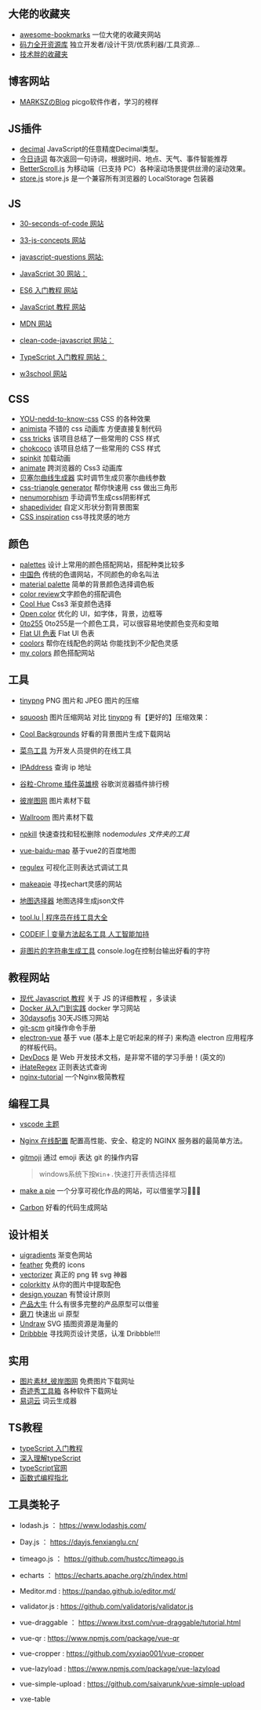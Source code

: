 ## 大佬的收藏夹

- [awesome-bookmarks](https://panjiachen.github.io/awesome-bookmarks/) 一位大佬的收藏夹网站
- [码力全开资源库](https://maliquankai.com/designnav/) 独立开发者/设计干货/优质利器/工具资源...
- [技术胖的收藏夹](./jspang.md)

## 博客网站

- [MARKSZのBlog](https://molunerfinn.com/about/)  picgo软件作者，学习的榜样

## JS插件

- [decimal](https://mikemcl.github.io/decimal.js/#toFixed) JavaScript的任意精度Decimal类型。
- [今日诗词](https://www.jinrishici.com/)  每次返回一句诗词，根据时间、地点、天气、事件智能推荐
- [BetterScroll.js](https://better-scroll.github.io/docs/zh-CN/)   为移动端（已支持 PC）各种滚动场景提供丝滑的滚动效果。
- [store.js](https://www.npmjs.com/package/storejs)  store.js 是一个兼容所有浏览器的 LocalStorage 包装器

## JS

- [30-seconds-of-code 网站](https://github.com/30-seconds/30-seconds-of-code)
- [33-js-concepts 网站](https://github.com/leonardomso/33-js-concepts)
- [ javascript-questions  网站:](https://github.com/lydiahallie/javascript-questions)
- [JavaScript 30  网站：](https://github.com/wesbos/JavaScript30)
- [ES6 入门教程 网站](https://es6.ruanyifeng.com/)
- [JavaScript 教程 网站](https://wangdoc.com/javascript/)
- [MDN  网站](https://developer.mozilla.org/zh-CN/)
- [clean-code-javascript 网站：](https://github.com/ryanmcdermott/clean-code-javascript)
- [TypeScript 入门教程 网站：](https://ts.xcatliu.com)

- [w3school   网站](https://www.w3school.com.cn/js/index.asp)

## CSS

- [YOU-nedd-to-know-css](https://lhammer.cn/You-need-to-know-css/#/zh-cn/) CSS 的各种效果
- [animista](https://animista.net/) 不错的 css 动画库 方便直接复制代码
- [css tricks](https://qishaoxuan.github.io/css_tricks/) 该项目总结了一些常用的 CSS 样式
- [chokcoco](https://chokcoco.github.io/CSS-Inspiration/#/./init) 该项目总结了一些常用的 CSS 样式
- [spinkit](https://tobiasahlin.com/spinkit/) 加载动画
- [animate](https://animate.style/) 跨浏览器的 Css3 动画库
- [贝塞尔曲线生成器](https://cubic-bezier.com/#.17,.67,.83,.67)  实时调节生成贝塞尔曲线参数
- [css-triangle generator](http://apps.eky.hk/css-triangle-generator/)  帮你快速用 css 做出三角形
- [nenumorphism](https://neumorphism.io/#823a3a)  手动调节生成css阴影样式
- [shapedivider](https://www.shapedivider.app/) 自定义形状分割背景图案
- [CSS inspiration](https://csscoco.com/inspiration/#/)  css寻找灵感的地方

## 颜色

- [palettes](https://flatuicolors.com/) 设计上常用的颜色搭配网站，搭配种类比较多
- [中国色](http://zhongguose.com/) 传统的色谱网站，不同颜色的命名叫法
- [material palette](https://www.materialpalette.com/) 简单的背景颜色选择调色板
- [color review](https://color.review/)文字颜色的搭配调色 
- [Cool Hue](https://webkul.github.io/coolhue/) Css3 渐变颜色选择
- [Open color](https://yeun.github.io/open-color/#red) 优化的 UI，如字体，背景，边框等
- [0to255](https://www.0to255.com/)  0to255是一个颜色工具，可以很容易地使颜色变亮和变暗
- [Flat UI 色表](https://flatuicolors.com/) Flat UI 色表
- [coolors](https://coolors.co/) 帮你在线配色的网站 你能找到不少配色灵感
- [my colors](https://mycolor.space/) 颜色搭配网站

## 工具

- [tinypng](https://tinypng.com/) PNG 图片和 JPEG 图片的压缩

- [squoosh](https://squoosh.app/) 图片压缩网站 对比 [tinypng](https://tinypng.com/) 有【更好的】压缩效果：

- [Cool Backgrounds](https://coolbackgrounds.io/) 好看的背景图片生成下载网站

- [菜鸟工具](https://c.runoob.com/) 为开发人员提供的在线工具

- [IPAddress](https://www.ipaddress.com/) 查询 ip 地址

- [谷粒-Chrome 插件英雄榜](https://zhaoolee.gitbooks.io/chrome/content/) 谷歌浏览器插件排行榜

- [彼岸图网](https://pic.netbian.com/) 图片素材下载

- [Wallroom](https://wallroom.io/) 图片素材下载

- [npkill](https://npkill.js.org/) 快速查找和轻松删除 node*modules 文件夹的工具*

- [vue-baidu-map](https://dafrok.github.io/vue-baidu-map/#/)  基于vue2的百度地图

- [regulex](https://jex.im/regulex/#!flags=&re=%5E(a%7Cb)*%3F%24)  可视化正则表达式调试工具

- [makeapie](https://www.makeapie.com/explore.html)  寻找echart灵感的网站

- [地图选择器](http://datav.aliyun.com/tools/atlas/index.html) 地图选择生成json文件

- [ tool.lu  |  程序员在线工具大全   ](https://tool.lu/)

- [CODEIF | 变量方法起名工具  人工智能加持  ](https://unbug.github.io/codelf)

- [非图片的字符串生成工具](http://patorjk.com/software/taag) console.log在控制台输出好看的字符

  

## 教程网站

- [现代 Javascript 教程](https://zh.javascript.info/) 关于 JS 的详细教程 ，多读读
- [Docker 从入门到实践](https://vuepress.mirror.docker-practice.com/) docker 学习网站
- [30daysofjs](http://30daysofjs.michaeleinsohn.com/)  30天JS练习网站
- [git-scm](https://git-scm.com/book/zh/v2) git操作命令手册
- [electron-vue](https://simulatedgreg.gitbooks.io/electron-vue/content/cn/)  基于 vue (基本上是它听起来的样子) 来构造 electron 应用程序的样板代码。
- [DevDocs](https://devdocs.io/)  是 Web 开发技术文档，是非常不错的学习手册！(英文的)
- [iHateRegex](https://ihateregex.io/)  正则表达式查询
- [nginx-tutorial](https://dunwu.github.io/nginx-tutorial/#/)  一个Nginx极简教程



## 编程工具

- [vscode 主题](https://marketplace.visualstudio.com/search?target=VSCode&category=Themes&sortBy=Installs)

- [Nginx 在线配置](https://www.digitalocean.com/community/tools/nginx?global.app.lang=zhCN) 配置高性能、安全、稳定的 NGINX 服务器的最简单方法。

- [gitmoji](https://github.com/carloscuesta/gitmoji) 通过 emoji 表达 git 的操作内容

  >windows系统下按`Win`+`.`快速打开表情选择框

- [make a pie](https://www.makeapie.com/explore.html) 一个分享可视化作品的网站，可以借鉴学习🎉🎉🎉

- [Carbon](https://carbon.now.sh/) 好看的代码生成网站

## 设计相关

- [uigradients](https://uigradients.com/#SummerDog) 渐变色网站
- [feather](https://ikonate.com/) 免费的 icons
- [vectorizer](https://www.vectorizer.io/) 真正的 png 转 svg 神器
- [colorkitty](https://colorkitty.com/) 从你的图片中提取配色
- [design.youzan](http://design.youzan.com/) 有赞设计原则
- [产品大牛](http://www.pmdaniu.com/) 什么有很多完整的产品原型可以借鉴
- [磨刀](https://modao.cc/pricing) 快速出 ui 原型
- [Undraw](https://undraw.co/)  SVG 插图资源是海量的
- [Dribbble](https://dribbble.com/)  寻找网页设计灵感，认准 Dribbble!!!

## 实用

- [图片素材_彼岸图网](https://pic.netbian.com/)  免费图片下载网址
- [奇迹秀工具箱](http://www.qijishow.com/down/index.html#) 各种软件下载网址
- [易词云](https://www.yciyun.com/) 词云生成器

## TS教程

- [typeScript 入门教程](http://ts.xcatliu.com/introduction/what-is-typescript.html)
- [深入理解typeScript](https://jkchao.github.io/typescript-book-chinese/) 
- [typeScript官网](https://www.tslang.cn/docs/handbook/basic-types.html)
- [函数式编程指北](https://llh911001.gitbooks.io/mostly-adequate-guide-chinese/content/)

## 工具类轮子

-  lodash.js ：  https://www.lodashjs.com/

- Day.js  ： https://dayjs.fenxianglu.cn/ 
-  timeago.js ：  https://github.com/hustcc/timeago.js
- echarts  ：  https://echarts.apache.org/zh/index.html
-  Meditor.md  :  https://pandao.github.io/editor.md/
-  validator.js :   https://github.com/validatorjs/validator.js

- vue-draggable ：  https://www.itxst.com/vue-draggable/tutorial.html
-  vue-qr :   https://www.npmjs.com/package/vue-qr
-  vue-cropper :   https://github.com/xyxiao001/vue-cropper
-  vue-lazyload :   https://www.npmjs.com/package/vue-lazyload
-  vue-simple-upload :   https://github.com/saivarunk/vue-simple-upload
- vxe-table
